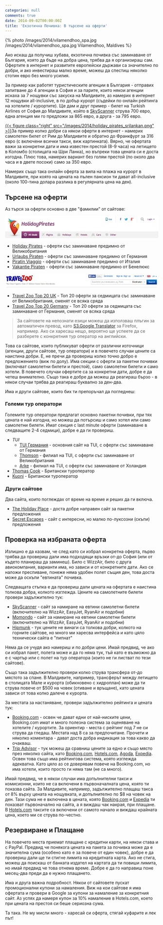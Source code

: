 ```yaml
---
categories: null
comments: true
date: 2014-09-02T00:00:00Z
title: 'Екзотична Почивка: В търсене на оферти'
---
```


{% photo /images/2014/vilamendhoo_spa.jpg /images/2014/vilamendhoo_spa.jpg Vilamendhoo, Maldives %}

Ако искаш да получиш хубава, екзотична почивка със заминаване от България, която да бъде на добра цена, трябва да я организираш сам. Офертите в интернет и развитите европейски държави са значително по добри, и ако инвестираш малко време, можеш да спестиш няколко стотин евро без много усилия. 

За пример как работят туристическите агенции в България - отправих запитване до 4 агенции в София и за парите, които някои агенции искаха за 7 нощувки със закуска на Малдивите, аз намерих в интернет 12 нощувки all-inclusive, в по добър курорт (съдейки по онлайн рейтинга на хотелите / курортите).
Ще дам и друг пример - билет на Turkish Airlines от София до Малдивите, който в [SkyScanner](http://www.skyscanner.net/) струва 700 евро, една агенция ми го предложи за 865 евро, а друга - за 795 евро.

[{{< figure class="right" src="/images/2014/holiday_pirates_srilankan.png" >}}](http://www.holidaypirates.com/flights/cheap-open-jaw-flights-to-maldives-for-only-euro316-up)За пример колко добри са някои оферти в интернет - намерих самолетен билет от Рим до Малдивите и обратно до Франкфурт за 316 евро (с включени всички такси, виж картинката). Вярно, че офертата важи за конкретни дати и има известен престой (8-9 часа) на летищeто в Коломбо (столицата на Шри Ланка), но въпреки това цената си е доста изгодна. Плюс това, намерих вариант без голям престой (по около два часа и в двете посоки) само за 350 евро.

Намерих също така онлайн оферта за вила на плажа на курорт в Малдивите, при която на цената на пълен пансион ти дават all-inclusive (около 100-тина долара разлика в регулярната цена на ден).


## Търсене на оферти

Аз търся за оферти основно в две "фамилии" от сайтове:

<!--more-->

![Holiday Pirates](/images/2014/holiday_pirates.png)

  * [Holiday Pirates](http://www.holidaypirates.com/) - оферти със заминаване предимно от Великобритания
  * [Urlaubs Piraten](http://www.urlaubspiraten.de/) - оферти със заминаване предимно от Германия
  * [Piratin Viaggio](http://www.piratinviaggio.it/) - оферти със заминаване предимно от Италия
  * [Vakantie Piraten](http://www.vakantiepiraten.nl/) - оферти със заминаване предимно от Бенелюкс

![TravelZoo](/images/2014/travelzoo.png)

* [Travel Zoo Top 20 UK](http://www.travelzoo.com/uk/top20/) - Топ 20 оферти за седмицата със заминаване от Великобритания, сменят се всяка сряда
* [Travel Zoo Top 20 Germany](http://www.travelzoo.com/de/top20/) - Топ 20 оферти за седмицата със заминаване от Германия, сменят се всяка сряда 

> За сайтовете на непознати езици можеш да използваш плъгин за автоматичен превод, като [S3.Google Translator](https://addons.mozilla.org/en-US/firefox/addon/s3google-translator/) за Firefox, например. Ако си харесаш нещо, вероятно ще успеете да се разберете с конкретния тур оператор на английски.

Това са сайтове, които публикуват оферти от различни източници (агенции, други сайтове, тур оператори) и в повечето случаи цените са наистина добри. Е, не пречи да провериш колко точно добро е предложението (виж по долу). Има секции с оферти за пакетни почивки (включват самолетни билети и престой), само самолетни билети и само хотели. В повечето случаи офертите са за конкретни дати, добре е да четеш внимателно. Също така е добре да можеш да реагираш бързо - в някои случаи трябва да реагираш буквално за ден-два.

Има и други сайтове, които бих ти препоръчал да погледнеш:

### Големи тур оператори

Големите тур оператори предлагат основно пакетни почивки, при тях цената е най изгодна, но можеш да потърсиш и само хотел или само самолетни билети. Имат секция с last minute оферти (заминаване в следващите 2-4 седмици), добре е да ги провериш.

* *TUI*
  * [TUI Германия](http://www.tui.com/) - основния сайт на TUI, с оферти със заминаване от Германия
  * [Thomson](http://www.thomson.co.uk/) - филиал на TUI, с оферти със заминаване от Великобритания
  * [Arke](http://www.arke.nl) - филиал на TUI, с оферти със заминаване от Холандия
* [Thomas Cook](http://www.thomascook.com/) - Британски туроператор
* [Kuoni](http://www.kuoni.co.uk/) - Британски туроператор

### Други сайтове

Два сайта, които поглеждах от време на време и реших да ги включа.

* [The Holiday Place](http://holidayplace.co.uk/) - доста добре направен сайт за пакетни предложения
* [Secret Escapes](http://www.secretescapes.com) - сайт с интересни, но малко по-луксозни (скъпи) предложения

## Проверка на избраната оферта

Излишно е да казвам, че след като си избрал конкретна оферта, първо трябва да провериш дали има подходящи връзки от-до София (или от където планираш да заминеш). Било с WizzAir, било с друга авиокомпания, варианти има, но зависи и от конкретните дати. Ако се наложи преспиване, понеже няма удобен полет същия ден, това доста може да оскъпи "евтината" почивка.

Следващата стъпка е да провериш дали цената на офертата е наистина толкова добра, колкото изглежда. Цените на самолетните билети провери задължително тук:

* [SkyScanner](http://www.skyscanner.net/) - сайт за намиране на евтини самолетни билети (включително на WizzAir, EasyJet, RyanAir и подобни)
* [Momondo](http://www.momondo.com/) - сайт за намиране на евтини самолетни билети (включително на WizzAir, EasyJet, RyanAir и подобни)
* [Hipmunk](http://www.hipmunk.com/) - тук цените не винаги са толкова добри, колкото на горните сайтове, но много ми харесва интерфейса и като цяло технически сайта е "пипнат"

Няма да се учудя ако намериш и по добри цени. Имай предвид, че ако си избрал пакет, полета може и да го няма тук, тъй като е възможно да е с чартър или с полет на тур оператора (които не ги листват по тези сайтове). 

Също така задължително провери колко струва трансфера от-до мястото за спане. В Малдивите, например, трансферът между летището в столицата Мале и курорта (обикновено с хидроплан) може да ти струва повече от $500 на човек (отиване и връщане), като цената зависи от това колко далече е курорта.

За местата за настаняване, провери задължително рейтинга и цената тук:

* [Booking.com](http://www.booking.com/) - освен че дават едни от най-ниските цени, Booking.com имат и много полезна система за оценяване на хотелите / курортите. За ориентир - места с рейтинг под 7 не си струва да гледаш. Местата над 8 са за предпочитане. Прочети и няколко коментара - дават доста добра индикация за това какво да очакваш.
* [Trip Advisor](http://www.tripadvisor.com/) - тук можеш да сравниш цените за едно и също място през няколко сайта, като [Booking.com](http://www.booking.com/), [Hotels.com](http://www.hotels.com/), [Agoda](http://www.agoda.com/), [Expedia](http://www.expedia.com/). Освен това също има рейтингова система, която изглежда адекватна. Като цяло аз се доверявам повече на Booking.com, но има хотели, които просто ги няма там (не са много).

Имай предвид, че в някои случаи има допълнителни такси и комисионни, които не са включени в първоначалната цена, която ти показва сайта. За Малдивите, например, задължително плащаш такса от 8% върху цената на нощувката, и допълнително по $8 на човек на ден. Тази сума не е включена в цената, която [Booking.com](http://www.booking.com/) и [Expedia](http://www.expedia.com/) ти показват първоначално на сайта, а я виждаш чак накрая, при плащане. В [Hotels.com](http://www.hotels.com/) таксите са включени от самото начало и виждаш крайната цена, което ми се струва по-честно.

## Резервиране и Плащане

На повечето места приемат плащане с кредитни карти, на някои става и с PayPal. Предвид че понякога цената на пакета за почивка може да е значителна сума (особено като е за повече от един човек), добре е да провериш дали ще ти стигне лимита на кредитната карта. Ако не стига, можеш да поискаш от банката издател на картата да ти повиши лимита, но имай предвид че това отнема време. Добре е да го направиш поне месец-два преди да е нужно плащането.

Има и друга важна подробност. Някои от сайтовете пускат промоционални купони за намаления. Виж на кои сайтове я има офертата и провери в Google за купони за намаление за конкретния сайт. Аз успях да намеря купон за 10% намаление в Hotels.com, което при цената на престоя си беше сериозна сума.

Та така. Не му мисли много - харесай си оферта, стягай куфарите и лек път! 
